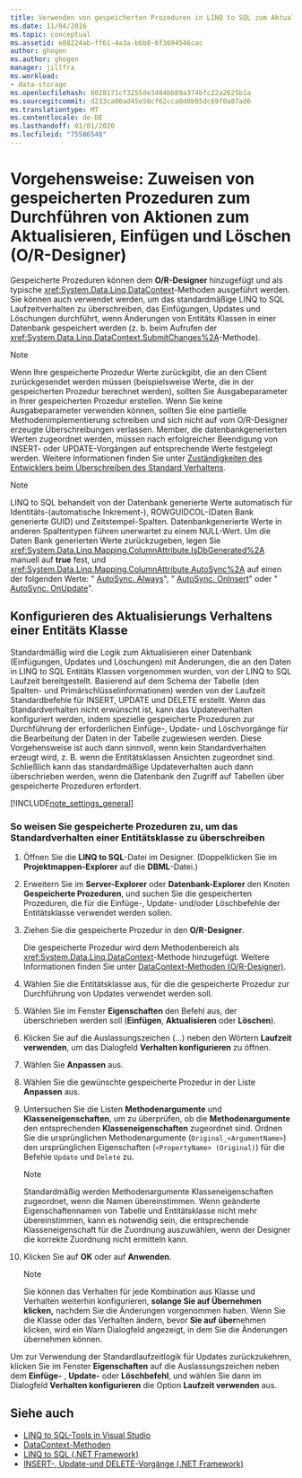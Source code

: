 ```yaml
---
title: Verwenden von gespeicherten Prozeduren in LINQ to SQL zum Aktualisieren von Daten (O/R-Designer)
ms.date: 11/04/2016
ms.topic: conceptual
ms.assetid: e88224ab-ff61-4a3a-b6b8-6f3694546cac
author: ghogen
ms.author: ghogen
manager: jillfra
ms.workload:
- data-storage
ms.openlocfilehash: 8028171cf3255de3484bb89a374bfc22a2625b1a
ms.sourcegitcommit: d233ca00ad45e50cf62cca0d0b95dc69f0a87ad6
ms.translationtype: MT
ms.contentlocale: de-DE
ms.lasthandoff: 01/01/2020
ms.locfileid: "75586548"
---
```

# <a name="how-to-assign-stored-procedures-to-perform-updates-inserts-and-deletes-or-designer"></a>Vorgehensweise: Zuweisen von gespeicherten Prozeduren zum Durchführen von Aktionen zum Aktualisieren, Einfügen und Löschen (O/R-Designer)

Gespeicherte Prozeduren können dem **O/R-Designer** hinzugefügt und als typische <xref:System.Data.Linq.DataContext>-Methoden ausgeführt werden. Sie können auch verwendet werden, um das standardmäßige LINQ to SQL Laufzeitverhalten zu überschreiben, das Einfügungen, Updates und Löschungen durchführt, wenn Änderungen von Entitäts Klassen in einer Datenbank gespeichert werden (z. b. beim Aufrufen der <xref:System.Data.Linq.DataContext.SubmitChanges%2A>-Methode).

> [!NOTE]
> Wenn Ihre gespeicherte Prozedur Werte zurückgibt, die an den Client zurückgesendet werden müssen (beispielsweise Werte, die in der gespeicherten Prozedur berechnet werden), sollten Sie Ausgabeparameter in Ihrer gespeicherten Prozedur erstellen. Wenn Sie keine Ausgabeparameter verwenden können, sollten Sie eine partielle Methodenimplementierung schreiben und sich nicht auf vom O/R-Designer erzeugte Überschreibungen verlassen. Member, die datenbankgenerierten Werten zugeordnet werden, müssen nach erfolgreicher Beendigung von INSERT- oder UPDATE-Vorgängen auf entsprechende Werte festgelegt werden. Weitere Informationen finden Sie unter [Zuständigkeiten des Entwicklers beim Überschreiben des Standard Verhaltens](/dotnet/framework/data/adonet/sql/linq/responsibilities-of-the-developer-in-overriding-default-behavior).

> [!NOTE]
> LINQ to SQL behandelt von der Datenbank generierte Werte automatisch für Identitäts-(automatische Inkrement-), ROWGUIDCOL-(Daten Bank generierte GUID) und Zeitstempel-Spalten. Datenbankgenerierte Werte in anderen Spaltentypen führen unerwartet zu einem NULL-Wert. Um die Daten Bank generierten Werte zurückzugeben, legen Sie <xref:System.Data.Linq.Mapping.ColumnAttribute.IsDbGenerated%2A> manuell auf **true** fest, und <xref:System.Data.Linq.Mapping.ColumnAttribute.AutoSync%2A> auf einen der folgenden Werte: " [AutoSync. Always](<xref:System.Data.Linq.Mapping.AutoSync.Always>)", " [AutoSync. OnInsert](<xref:System.Data.Linq.Mapping.AutoSync.OnInsert>)" oder " [AutoSync. OnUpdate](<xref:System.Data.Linq.Mapping.AutoSync.OnUpdate>)".

## <a name="configure-the-update-behavior-of-an-entity-class"></a>Konfigurieren des Aktualisierungs Verhaltens einer Entitäts Klasse

Standardmäßig wird die Logik zum Aktualisieren einer Datenbank (Einfügungen, Updates und Löschungen) mit Änderungen, die an den Daten in LINQ to SQL Entitäts Klassen vorgenommen wurden, von der LINQ to SQL Laufzeit bereitgestellt. Basierend auf dem Schema der Tabelle (den Spalten- und Primärschlüsselinformationen) werden von der Laufzeit Standardbefehle für INSERT, UPDATE und DELETE erstellt. Wenn das Standardverhalten nicht erwünscht ist, kann das Updateverhalten konfiguriert werden, indem spezielle gespeicherte Prozeduren zur Durchführung der erforderlichen Einfüge-, Update- und Löschvorgänge für die Bearbeitung der Daten in der Tabelle zugewiesen werden. Diese Vorgehensweise ist auch dann sinnvoll, wenn kein Standardverhalten erzeugt wird, z. B. wenn die Entitätsklassen Ansichten zugeordnet sind. Schließlich kann das standardmäßige Updateverhalten auch dann überschrieben werden, wenn die Datenbank den Zugriff auf Tabellen über gespeicherte Prozeduren erfordert.

[!INCLUDE[note_settings_general](../data-tools/includes/note_settings_general_md.md)]

### <a name="to-assign-stored-procedures-to-override-the-default-behavior-of-an-entity-class"></a>So weisen Sie gespeicherte Prozeduren zu, um das Standardverhalten einer Entitätsklasse zu überschreiben

1. Öffnen Sie die **LINQ to SQL**-Datei im Designer. (Doppelklicken Sie im **Projektmappen-Explorer** auf die **DBML**-Datei.)

2. Erweitern Sie im **Server-Explorer** oder **Datenbank-Explorer** den Knoten **Gespeicherte Prozeduren**, und suchen Sie die gespeicherten Prozeduren, die für die Einfüge-, Update- und/oder Löschbefehle der Entitätsklasse verwendet werden sollen.

3. Ziehen Sie die gespeicherte Prozedur in den **O/R-Designer**.

     Die gespeicherte Prozedur wird dem Methodenbereich als <xref:System.Data.Linq.DataContext>-Methode hinzugefügt. Weitere Informationen finden Sie unter [DataContext-Methoden (O/R-Designer)](../data-tools/datacontext-methods-o-r-designer.md).

4. Wählen Sie die Entitätsklasse aus, für die die gespeicherte Prozedur zur Durchführung von Updates verwendet werden soll.

5. Wählen Sie im Fenster **Eigenschaften** den Befehl aus, der überschrieben werden soll (**Einfügen**, **Aktualisieren** oder **Löschen**).

6. Klicken Sie auf die Auslassungszeichen (...) neben den Wörtern **Laufzeit verwenden**, um das Dialogfeld **Verhalten konfigurieren** zu öffnen.

7. Wählen Sie **Anpassen** aus.

8. Wählen Sie die gewünschte gespeicherte Prozedur in der Liste **Anpassen** aus.

9. Untersuchen Sie die Listen **Methodenargumente** und **Klasseneigenschaften**, um zu überprüfen, ob die **Methodenargumente** den entsprechenden **Klasseneigenschaften** zugeordnet sind. Ordnen Sie die ursprünglichen Methodenargumente (`Original_<ArgumentName>`) den ursprünglichen Eigenschaften (`<PropertyName> (Original)`) für die Befehle `Update` und `Delete` zu.

    > [!NOTE]
    > Standardmäßig werden Methodenargumente Klasseneigenschaften zugeordnet, wenn die Namen übereinstimmen. Wenn geänderte Eigenschaftennamen von Tabelle und Entitätsklasse nicht mehr übereinstimmen, kann es notwendig sein, die entsprechende Klasseneigenschaft für die Zuordnung auszuwählen, wenn der Designer die korrekte Zuordnung nicht ermitteln kann.

10. Klicken Sie auf **OK** oder auf **Anwenden**.

    > [!NOTE]
    > Sie können das Verhalten für jede Kombination aus Klasse und Verhalten weiterhin konfigurieren, **solange Sie auf Übernehmen klicken,** nachdem Sie die Änderungen vorgenommen haben. Wenn Sie die Klasse oder das Verhalten ändern, bevor **Sie auf über**nehmen klicken, wird ein Warn Dialogfeld angezeigt, in dem Sie die Änderungen übernehmen können.

Um zur Verwendung der Standardlaufzeitlogik für Updates zurückzukehren, klicken Sie im Fenster **Eigenschaften** auf die Auslassungszeichen neben dem **Einfüge-** , **Update-** oder **Löschbefehl**, und wählen Sie dann im Dialogfeld **Verhalten konfigurieren** die Option **Laufzeit verwenden** aus.

## <a name="see-also"></a>Siehe auch

- [LINQ to SQL-Tools in Visual Studio](../data-tools/linq-to-sql-tools-in-visual-studio2.md)
- [DataContext-Methoden](../data-tools/datacontext-methods-o-r-designer.md)
- [LINQ to SQL (.NET Framework)](/dotnet/framework/data/adonet/sql/linq/index)
- [INSERT-, Update-und DELETE-Vorgänge (.NET Framework)](/dotnet/framework/data/adonet/sql/linq/insert-update-and-delete-operations)
